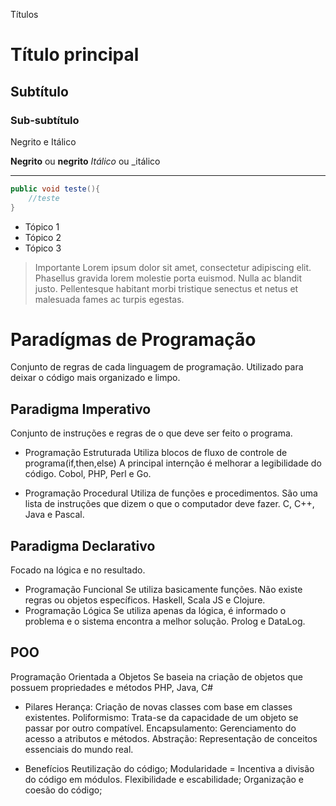 Títulos
# Título principal
## Subtítulo
### Sub-subtítulo

Negrito e Itálico

**Negrito** ou __negrito__
*Itálico* ou _itálico

---

```java
public void teste(){
    //teste
}
```

* Tópico 1
* Tópico 2
* Tópico 3

> Importante
Lorem ipsum dolor sit amet, consectetur adipiscing elit. Phasellus gravida lorem molestie porta euismod. Nulla ac blandit justo. Pellentesque habitant morbi tristique senectus et netus et malesuada fames ac turpis egestas.


# Paradígmas de Programação
Conjunto de regras de cada linguagem de programação.
Utilizado para deixar o código mais organizado e limpo.

## Paradigma Imperativo
Conjunto de instruções e regras de o que deve ser feito o programa.
* Programação Estruturada
    Utiliza blocos de fluxo de controle de programa(if,then,else)
    A principal internção é melhorar a legibilidade do código.
    Cobol, PHP, Perl e Go.

* Programação Procedural
    Utiliza de funções e procedimentos.
    São uma lista de instruções que dizem o que o computador deve fazer.
    C, C++, Java e Pascal.

## Paradigma Declarativo
Focado na lógica e no resultado.
* Programação Funcional
    Se utiliza basicamente funções. Não existe regras ou objetos específicos.
    Haskell, Scala JS e Clojure.
* Programação Lógica
    Se utiliza apenas da lógica, é informado o problema e o sistema encontra a melhor solução.
    Prolog e DataLog.

## POO
Programação Orientada a Objetos
Se baseia na criação de objetos que possuem propriedades e métodos
PHP, Java, C#
* Pilares
    Herança: Criação de novas classes com base em classes existentes.
    Poliformismo: Trata-se da capacidade de um objeto se passar por outro compatível.
    Encapsulamento: Gerenciamento do acesso a atributos e métodos.
    Abstração: Representação de conceitos essenciais do mundo real.

* Benefícios
    Reutilização do código;
    Modularidade = Incentiva a divisão do código em módulos.
    Flexibilidade e escabilidade;
    Organização e coesão do código;
